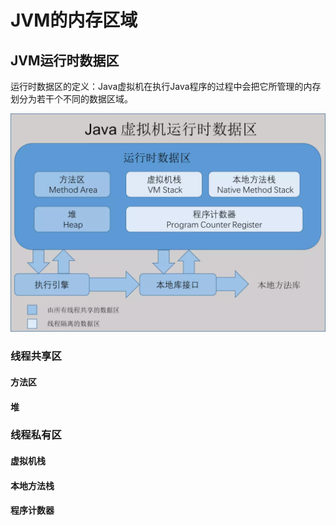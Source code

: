 # JVM的内存区域

## JVM运行时数据区

运行时数据区的定义：Java虚拟机在执行Java程序的过程中会把它所管理的内存划分为若干个不同的数据区域。

![Run-Time Data Areas](/img/jvm/JVM运行时数据区.png)

### 线程共享区

#### 方法区

#### 堆

### 线程私有区

#### 虚拟机栈

#### 本地方法栈

#### 程序计数器



